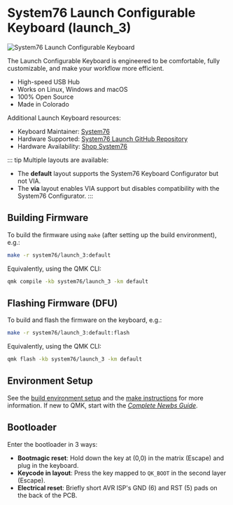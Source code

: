 # System76 Launch Configurable Keyboard (launch_3)

![System76 Launch Configurable Keyboard](https://tech-docs.system76.com/models/launch_3/img/launch.webp)

The Launch Configurable Keyboard is engineered to be comfortable, fully customizable, and make your workflow more efficient.

- High-speed USB Hub
- Works on Linux, Windows and macOS
- 100% Open Source
- Made in Colorado

Additional Launch Keyboard resources:

- Keyboard Maintainer: [System76](https://github.com/system76)
- Hardware Supported: [System76 Launch GitHub Repository](https://github.com/system76/launch)
- Hardware Availability: [Shop System76](https://system76.com/keyboards)

::: tip
Multiple layouts are available:
 * The **default** layout supports the System76 Keyboard Configurator but not VIA.
 * The **via** layout enables VIA support but disables compatibility with the System76 Configurator.
:::

## Building Firmware

To build the firmware using `make` (after setting up the build environment), e.g.:

```bash
make -r system76/launch_3:default
```

Equivalently, using the QMK CLI:

```bash
qmk compile -kb system76/launch_3 -km default
```

## Flashing Firmware (DFU)

To build and flash the firmware on the keyboard, e.g.:

```bash
make -r system76/launch_3:default:flash
```

Equivalently, using the QMK CLI:

```bash
qmk flash -kb system76/launch_3 -km default
```

## Environment Setup

See the [build environment setup](https://docs.qmk.fm/#/getting_started_build_tools) and the [make instructions](https://docs.qmk.fm/#/getting_started_make_guide) for more information. If new to QMK, start with the [_Complete Newbs Guide_](https://docs.qmk.fm/#/newbs).

## Bootloader

Enter the bootloader in 3 ways:

- **Bootmagic reset**: Hold down the key at (0,0) in the matrix (Escape) and plug in the keyboard.
- **Keycode in layout**: Press the key mapped to `QK_BOOT` in the second layer (Escape).
- **Electrical reset**: Briefly short AVR ISP's GND (6) and RST (5) pads on the back of the PCB.
